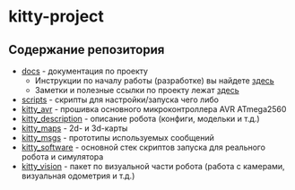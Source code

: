 # kitty-project

## Содержание репозитория

- [docs](docs) - документация по проекту
    - Инструкции по началу работы (разработке) вы найдете [здесь](docs/DEVELOPMENT.md)
    - Заметки и полезные ссылки по проекту лежат [здесь](docs/NOTES.MD)
- [scripts](scripts) - скрипты для настройки/запуска чего либо
- [kitty_avr](kitty_avr) - прошивка основного микроконтроллера AVR ATmega2560
- [kitty_description](kitty_description) - описание робота (конфиги, модельки и т.д.)
- [kitty_maps](kitty_maps) - 2d- и 3d-карты
- [kitty_msgs](kitty_msgs) - прототипы используемых сообщений
- [kitty_software](kitty_software) - основной стек скриптов запуска для реального робота и симулятора
- [kitty_vision](kitty_vision) - пакет по визуальной части робота (работа с камерами, визуальная одометрия и т.д.)
